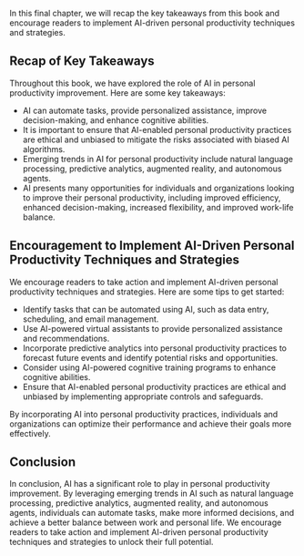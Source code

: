 
In this final chapter, we will recap the key takeaways from this book and encourage readers to implement AI-driven personal productivity techniques and strategies.

Recap of Key Takeaways
----------------------

Throughout this book, we have explored the role of AI in personal productivity improvement. Here are some key takeaways:

* AI can automate tasks, provide personalized assistance, improve decision-making, and enhance cognitive abilities.
* It is important to ensure that AI-enabled personal productivity practices are ethical and unbiased to mitigate the risks associated with biased AI algorithms.
* Emerging trends in AI for personal productivity include natural language processing, predictive analytics, augmented reality, and autonomous agents.
* AI presents many opportunities for individuals and organizations looking to improve their personal productivity, including improved efficiency, enhanced decision-making, increased flexibility, and improved work-life balance.

Encouragement to Implement AI-Driven Personal Productivity Techniques and Strategies
------------------------------------------------------------------------------------

We encourage readers to take action and implement AI-driven personal productivity techniques and strategies. Here are some tips to get started:

* Identify tasks that can be automated using AI, such as data entry, scheduling, and email management.
* Use AI-powered virtual assistants to provide personalized assistance and recommendations.
* Incorporate predictive analytics into personal productivity practices to forecast future events and identify potential risks and opportunities.
* Consider using AI-powered cognitive training programs to enhance cognitive abilities.
* Ensure that AI-enabled personal productivity practices are ethical and unbiased by implementing appropriate controls and safeguards.

By incorporating AI into personal productivity practices, individuals and organizations can optimize their performance and achieve their goals more effectively.

Conclusion
----------

In conclusion, AI has a significant role to play in personal productivity improvement. By leveraging emerging trends in AI such as natural language processing, predictive analytics, augmented reality, and autonomous agents, individuals can automate tasks, make more informed decisions, and achieve a better balance between work and personal life. We encourage readers to take action and implement AI-driven personal productivity techniques and strategies to unlock their full potential.